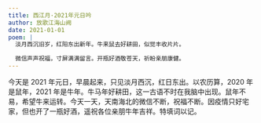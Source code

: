 ```yaml
---
title: 西江月·2021年元日吟
author: 放歌江海山阙
date: 2021-01-01
poem: |
  淡月西沉旧岁，红阳东出新年。牛来鼠去好耕田，似觉丰收片片。

  微信声声祝福，寸屏满满留言。开瓶好酒敬苍天，祈盼亲朋康健。
---
```


今天是 2021 年元日，早晨起来，只见淡月西沉，红日东出。以农历算，2020 年是鼠年，2021 年是牛年。牛马年好耕田，这一古语不时在我脑中出现。鼠年不易，希望牛来运转。今天一天，天南海北的微信不断，祝福不断。因疫情只好宅家，但也开了一瓶好酒，遥祝各位亲朋牛年吉祥。特填词以记。
